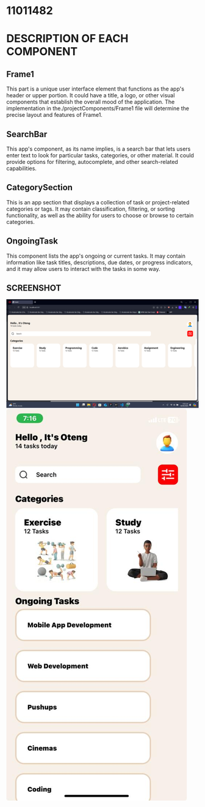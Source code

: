 # 11011482

# DESCRIPTION OF EACH COMPONENT

## Frame1

 This part is a unique user interface element that functions as the app's header or upper portion. It could have a title, a logo, or other visual components that establish the overall mood of the application. The implementation in the./projectComponents/Frame1 file will determine the precise layout and features of Frame1.

## SearchBar

 This app's component, as its name implies, is a search bar that lets users enter text to look for particular tasks, categories, or other material. It could provide options for filtering, autocomplete, and other search-related capabilities.

## CategorySection

 This is an app section that displays a collection of task or project-related categories or tags. It may contain classification, filtering, or sorting functionality, as well as the ability for users to choose or browse to certain categories.

## OngoingTask

 This component lists the app's ongoing or current tasks. It may contain information like task titles, descriptions, due dates, or progress indicators, and it may allow users to interact with the tasks in some way.

## SCREENSHOT

![image](./rn-assignment3-11011482/Screenshot%202024-06-02%20183245.png)
![image](./rn-assignment3-11011482/Screenshot.jpg)
